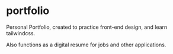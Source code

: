 # portfolio

Personal Portfolio, created to practice front-end design, and learn tailwindcss.

Also functions as a digital resume for jobs and other applications.
